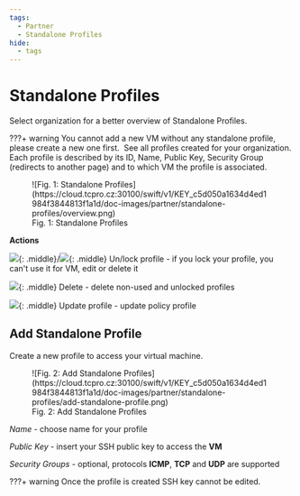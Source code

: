 ```yaml
---
tags:
  - Partner
  - Standalone Profiles
hide:
  - tags
---
```


# **Standalone Profiles**

Select organization for a better overview of Standalone Profiles.

???+ warning
    You cannot add a new VM without any standalone profile, please create a new one first.
​
See all profiles created for your organization. Each profile is described by its ID, Name, Public Key, Security Group (redirects to another page) and to which VM the profile is associated.

<figure markdown>
  ![Fig. 1: Standalone Profiles](https://cloud.tcpro.cz:30100/swift/v1/KEY_c5d050a1634d4ed1984f3844813f1a1d/doc-images/partner/standalone-profiles/overview.png)
  <figcaption> Fig. 1: Standalone Profiles </figcaption>
</figure>


**Actions**
​

![](https://cloud.tcpro.cz:30100/swift/v1/KEY_c5d050a1634d4ed1984f3844813f1a1d/doc-images/icons/lock.png){: .middle}/![](https://cloud.tcpro.cz:30100/swift/v1/KEY_c5d050a1634d4ed1984f3844813f1a1d/doc-images/icons/>){: .middle} Un/lock profile - if you lock your profile, you can't use it for VM, edit or delete it

![](https://cloud.tcpro.cz:30100/swift/v1/KEY_c5d050a1634d4ed1984f3844813f1a1d/doc-images/icons/delete.png){: .middle} Delete - delete non-used and unlocked profiles

![](https://cloud.tcpro.cz:30100/swift/v1/KEY_c5d050a1634d4ed1984f3844813f1a1d/doc-images/icons/edit.png){: .middle} Update profile - update policy profile


## **Add Standalone Profile**

Create a new profile to access your virtual machine.

<figure markdown>
  ![Fig. 2: Add Standalone Profiles](https://cloud.tcpro.cz:30100/swift/v1/KEY_c5d050a1634d4ed1984f3844813f1a1d/doc-images/partner/standalone-profiles/add-standalone-profile.png)
  <figcaption> Fig. 2: Add Standalone Profiles </figcaption>
</figure>

*Name* - choose name for your profile

*Public Key* - insert your SSH public key to access the **VM**

*Security Groups* - optional, protocols **ICMP**, **TCP** and **UDP** are supported

???+ warning
    Once the profile is created SSH key cannot be edited.

